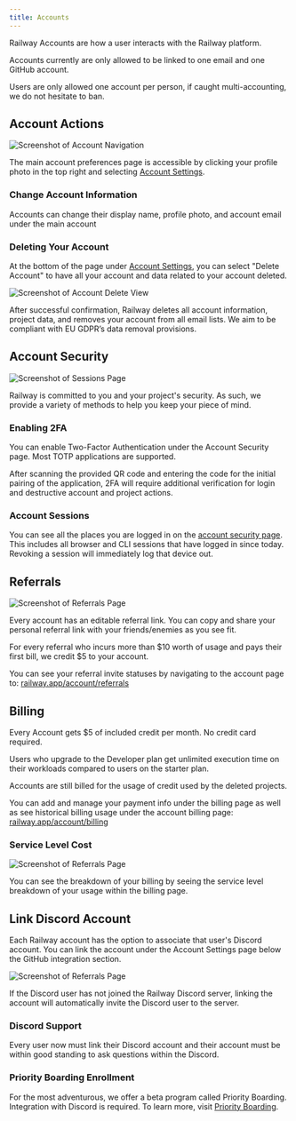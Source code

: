 ```yaml
---
title: Accounts
---
```


Railway Accounts are how a user interacts with the Railway platform.

Accounts currently are only allowed to be linked to one email and one GitHub account.

Users are only allowed one account per person, if caught multi-accounting, we do not hesitate to ban.

## Account Actions

<Image src="https://res.cloudinary.com/railway/image/upload/v1631917785/docs/account-nav_jzyaeb.png"
alt="Screenshot of Account Navigation"
layout="fixed"
width={450} height={311} quality={80} />

The main account preferences page is accessible by clicking your profile photo in the top right and selecting [Account Settings](https://railway.app/account).

### Change Account Information

Accounts can change their display name, profile photo, and account email under the main account

### Deleting Your Account

At the bottom of the page under [Account Settings](https://railway.app/account), you can select "Delete Account" to have all your account and data related to your account deleted.

<Image src="https://res.cloudinary.com/railway/image/upload/v1641244076/docs/delete_acz7hs.png"
alt="Screenshot of Account Delete View"
layout="fixed"
width={450} height={311} quality={80} />

After successful confirmation, Railway deletes all account information, project data, and removes your account from all email lists. We aim to be compliant with EU GDPR’s data removal provisions.

## Account Security

<Image src="https://res.cloudinary.com/railway/image/upload/v1631917786/docs/sessions_qo0lhw.png"
alt="Screenshot of Sessions Page"
layout="responsive"
width={1162} height={587} quality={80} />

Railway is committed to you and your project's security. As such, we provide a variety of methods to help you keep your piece of mind.

### Enabling 2FA

You can enable Two-Factor Authentication under the Account Security page. Most TOTP applications are supported.

After scanning the provided QR code and entering the code for the initial pairing of the application, 2FA will require additional verification for login and destructive account and project actions.

### Account Sessions

You can see all the places you are logged in on the [account security page](https://railway.app/account/security). This includes all browser and CLI sessions that have logged in since today. Revoking a session will immediately log that device out.

## Referrals

<Image src="https://res.cloudinary.com/railway/image/upload/v1631917786/docs/referrals_iya9mz.png"
alt="Screenshot of Referrals Page"
layout="responsive"
width={1141} height={604} quality={80} />

Every account has an editable referral link. You can copy and share your personal referral link with your friends/enemies as you see fit.

For every referral who incurs more than $10 worth of usage and pays their first bill, we credit $5 to your account.

You can see your referral invite statuses by navigating to the account page to: [railway.app/account/referrals](https://railway.app/account/referrals)

## Billing

Every Account gets $5 of included credit per month. No credit card required.

Users who upgrade to the Developer plan get unlimited execution time on their workloads compared to users on the starter plan.

Accounts are still billed for the usage of credit used by the deleted projects.

You can add and manage your payment info under the billing page as well as see historical billing usage under the account billing page: [railway.app/account/billing](https://railway.app/account/billing)

### Service Level Cost

<Image src="https://res.cloudinary.com/railway/image/upload/v1631917786/docs/referrals_iya9mz.png"
alt="Screenshot of Referrals Page"
layout="responsive"
width={1141} height={604} quality={80} />

You can see the breakdown of your billing by seeing the service level breakdown of your usage within the billing page.

## Link Discord Account

Each Railway account has the option to associate that user's Discord account. You can link the account under the Account Settings page below the GitHub integration section.

<Image src="https://res.cloudinary.com/railway/image/upload/v1643230045/link-discord-account_vpal68.png"
alt="Screenshot of Referrals Page"
layout="responsive"
width={642} height={326} quality={80} />

If the Discord user has not joined the Railway Discord server, linking the account will automatically invite the Discord user to the server.

### Discord Support

Every user now must link their Discord account and their account must be within good standing to ask questions within the Discord.

### Priority Boarding Enrollment

For the most adventurous, we offer a beta program called Priority Boarding. Integration with Discord is required. To learn more, visit [Priority Boarding](priority-boarding).